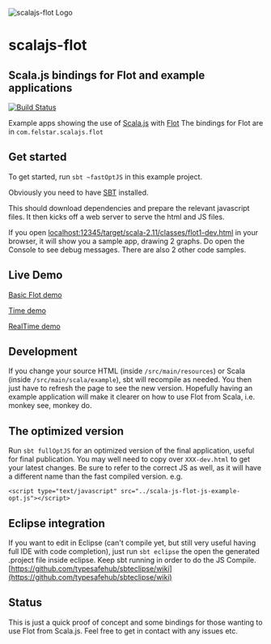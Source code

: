 ![scalajs-flot Logo](http://felstar.com/projects/scalajs-flot/img/scalajs-flot-cliff.png)
# scalajs-flot

## Scala.js bindings for Flot and example applications 

[![Build Status](https://travis-ci.org/fancellu/scalajs-flot.svg?branch=master)](https://travis-ci.org/fancellu/scalajs-flot)

Example apps showing the use of [Scala.js](http://www.scala-js.org/) with [Flot](http://www.flotcharts.org//) 
The bindings for Flot are in `com.felstar.scalajs.flot`

## Get started

To get started, run `sbt ~fastOptJS` in this example project. 

Obviously you need to have [SBT](http://www.scala-sbt.org/) installed. 

This should
download dependencies and prepare the relevant javascript files. It then kicks off a web server to serve the html and JS files.

If you open
[localhost:12345/target/scala-2.11/classes/flot1-dev.html](http://localhost:12345/target/scala-2.11/classes/flot1-dev.html) in your browser, it will show you a sample app, drawing 2 graphs. Do open the Console to see debug messages. There are also 2 other code samples.

## Live Demo

[Basic Flot demo](http://dinofancellu.com/demo/scalajsFlot/flot1-dev.html)

[Time demo](http://dinofancellu.com/demo/scalajsFlot/time1-dev.html)

[RealTime demo](http://dinofancellu.com/demo/scalajsFlot/realtime-dev.html)


## Development

If you change your source HTML (inside `/src/main/resources`) or Scala (inside `/src/main/scala/example`), sbt will recompile as needed. 
You then just have to refresh the page to see the new version. Hopefully having an example application will make it clearer on how to use Flot from Scala, i.e. monkey see, monkey do.

## The optimized version

Run `sbt fullOptJS` for an optimized version
of the final application, useful for final publication. You may well need to copy over `XXX-dev.html` to get your latest changes. Be sure to refer to the correct JS as well, as it will have a different name than the fast compiled version. e.g.

	<script type="text/javascript" src="../scala-js-flot-js-example-opt.js"></script>

## Eclipse integration

If you want to edit in Eclipse (can't compile yet, but still very useful having full IDE with code completion), just run `sbt eclipse` the open the generated .project file inside eclipse. Keep sbt running in order to do the JS Compile. [https://github.com/typesafehub/sbteclipse/wiki](https://github.com/typesafehub/sbteclipse/wiki)

## Status

This is just a quick proof of concept and some bindings for those wanting to use Flot from Scala.js. Feel free to get in contact with any issues etc.


